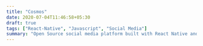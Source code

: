 ```yaml
---
title: "Cosmos"
date: 2020-07-04T11:46:58+05:30
draft: true
tags: ["React-Native", "Javascript", "Social Media"]
summary: "Open Source social media platform built with React Native and Firebase. Uses Google OAuth and Hermes JavaScript engine while providing intuitive design inspired by Instagram and application size of just 9 MB. It provides users the ability to create their own communities based on common interests, affiliations, etc."
---
```


